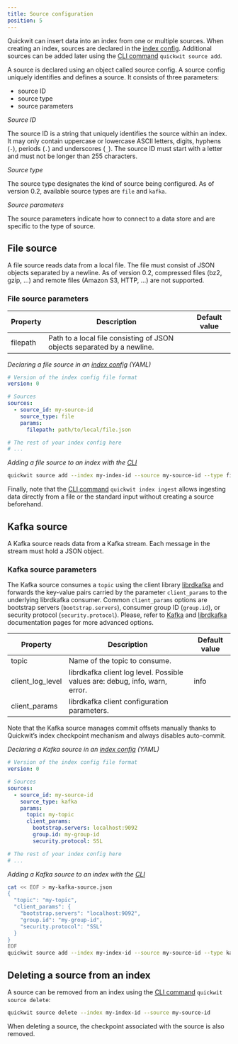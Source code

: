 ```yaml
---
title: Source configuration
position: 5
---
```


Quickwit can insert data into an index from one or multiple sources. When creating an index, sources are declared in the [index config](index-config.md). Additional sources can be added later using the [CLI command](cli.md#source) `quickwit source add`.

A source is declared using an object called source config. A source config uniquely identifies and defines a source. It consists of three parameters:

- source ID
- source type
- source parameters

*Source ID*

The source ID is a string that uniquely identifies the source within an index. It may only contain uppercase or lowercase ASCII letters, digits, hyphens (`-`), periods (`.`) and underscores (`_`). The source ID must start with a letter and must not be longer than 255 characters.

*Source type*

The source type designates the kind of source being configured. As of version 0.2, available source types are `file` and `kafka`.

*Source parameters*

The source parameters indicate how to connect to a data store and are specific to the type of source.

## File source

A file source reads data from a local file. The file must consist of JSON objects separated by a newline. As of version 0.2, compressed files (bz2, gzip, ...) and remote files (Amazon S3, HTTP, ...) are not supported.

### File source parameters

| Property | Description | Default value |
| --- | --- | --- |
| filepath | Path to a local file consisting of JSON objects separated by a newline. |  |

*Declaring a file source in an [index config](index-config.md) (YAML)*

```yaml
# Version of the index config file format
version: 0

# Sources
sources:
  - source_id: my-source-id
    source_type: file
    params:
      filepath: path/to/local/file.json

# The rest of your index config here
# ...
```

*Adding a file source to an index with the [CLI](cli.md#source)*

```bash
quickwit source add --index my-index-id --source my-source-id --type file --params '{"filepath": "path/to/file.json"}'
```

Finally, note that the [CLI command](clid.md#index) `quickwit index ingest` allows ingesting data directly from a file or the standard input without creating a source beforehand.

## Kafka source

A Kafka source reads data from a Kafka stream. Each message in the stream must hold a JSON object.

### Kafka source parameters

The Kafka source consumes a `topic` using the client library [librdkafka](https://github.com/edenhill/librdkafka) and forwards the key-value pairs carried by the parameter `client_params` to the underlying librdkafka consumer. Common `client_params` options are bootstrap servers (`bootstrap.servers`), consumer group ID (`group.id`), or security protocol (`security.protocol`). Please, refer to [Kafka](https://kafka.apache.org/documentation/#consumerconfigs) and [librdkafka](https://github.com/edenhill/librdkafka/blob/master/CONFIGURATION.md) documentation pages for more advanced options.

| Property | Description | Default value |
| --- | --- | --- |
| topic | Name of the topic to consume. |  |
| client_log_level | librdkafka client log level. Possible values are: debug, info, warn, error. | info |
| client_params | librdkafka client configuration parameters. |  |

Note that the Kafka source manages commit offsets manually thanks to Quickwit’s index checkpoint mechanism and always disables auto-commit.

*Declaring a Kafka source in an [index config](index-config.md) (YAML)*


```yaml
# Version of the index config file format
version: 0

# Sources
sources:
  - source_id: my-source-id
    source_type: kafka
    params:
      topic: my-topic
      client_params:
        bootstrap.servers: localhost:9092
        group.id: my-group-id
        security.protocol: SSL

# The rest of your index config here
# ...
```

*Adding a Kafka source to an index with the [CLI](cli.md#source)*

```bash
cat << EOF > my-kafka-source.json
{
  "topic": "my-topic",
  "client_params": {
    "bootstrap.servers": "localhost:9092",
    "group.id": "my-group-id",
    "security.protocol": "SSL"
  }
}
EOF
quickwit source add --index my-index-id --source my-source-id --type kafka --params my-kafka-source.json
```

## Deleting a source from an index
A source can be removed from an index using the [CLI command](cli.md) `quickwit source delete`: 

```bash
quickwit source delete --index my-index-id --source my-source-id
```

When deleting a source, the checkpoint associated with the source is also removed.
